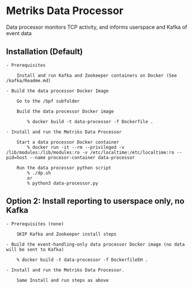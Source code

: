 # Metriks Data Processor

Data processor monitors TCP activity, and informs userspace and Kafka of event data 
 
## Installation (Default)

    - Prerequisites 
    
        Install and run Kafka and Zookeeper containers on Docker (See /kafka/Readme.md)

    - Build the data processor Docker Image
        
        Go to the /bpf subfolder

        Build the data processor Docker image

            % docker build -t data-processor -f Dockerfile .

    - Install and run the Metriks Data Processor

        Start a data processor Docker container
            % docker run -it --rm --privileged -v /lib/modules:/lib/modules:ro -v /etc/localtime:/etc/localtime:ro --pid=host --name procesor-container data-processor

        Run the data processor python script
            % ./dp.sh
            or 
            % python3 data-processor.py


## Option 2: Install reporting to userspace only, no Kafka

    - Prerequisites (none)

        SKIP Kafka and Zookeeper install steps

    - Build the event-handling-only data processor Docker image (no data will be sent to Kafka)

        % docker build -t data-processor -f DockerfileEH .

    - Install and run the Metriks Data Processor.

        Same Install and run steps as above  
              